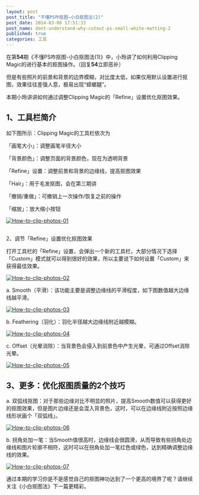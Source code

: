 ```yaml
---
layout: post
post_title: "不懂PS咋抠图—小白抠图法(2)"
post_date: 2014-03-06 17:51:33
post_name: dont-understand-why-cutout-ps-small-white-matting-2
published: true
categories: 工具
---
```


在第**54**期《不懂PS咋抠图-小白抠图法(1)》中，小玲讲了如何利用Clipping Magic的进行基本的抠图操作。（回复**54**立即恶补）

但是有些照片的前景和背景的边界模糊，对比度太低，如果仅用默认设置进行抠图，效果往往差强人意，极易出现“蟑螂腿”。

本期小玲讲讲如何通过调整Clipping Magic的「Refine」设置优化抠图效果。

## 1、工具栏简介

如下图所示：Clipping Magic的工具栏依次为

「画笔大小」：调整画笔半径大小

「背景颜色」：调整页面的背景颜色，现在为透明背景

「Refine」设置：调整前景和背景的边缘线，提高抠图效果

「Hair」：用于毛发抠图，会在第三期讲

「撤销/重做」：可撤销上一次操作/恢复之前的操作

「缩放」：放大缩小按钮

[![How-to-clip-photos-01](http://www.banpie.info/wp-content/uploads/2014/03/How-to-clip-photos-01.jpg)](http://www.banpie.info/wp-content/uploads/2014/03/How-to-clip-photos-01.jpg)

## 

2、调节「Refine」设置优化抠图效果

打开工具栏的「Refine」设置，会弹出一个新的工具栏，大部分情况下选择「Custom」模式就可以得到很好的效果，所以主要说下如何设置「Custom」来获得最佳效果。

[![How-to-clip-photos-02](http://www.banpie.info/wp-content/uploads/2014/03/How-to-clip-photos-02.jpg)](http://www.banpie.info/wp-content/uploads/2014/03/How-to-clip-photos-02.jpg)

a. Smooth（平滑）：该功能主要是调整边缘线的平滑程度，如下图数值越大边缘线越平滑。

[![How-to-clip-photos-03](http://www.banpie.info/wp-content/uploads/2014/03/How-to-clip-photos-03.jpg)](http://www.banpie.info/wp-content/uploads/2014/03/How-to-clip-photos-03.jpg)

b. Feathering（羽化）：羽化半径越大边缘线附近越模糊。

[![How-to-clip-photos-04](http://www.banpie.info/wp-content/uploads/2014/03/How-to-clip-photos-04.jpg)](http://www.banpie.info/wp-content/uploads/2014/03/How-to-clip-photos-04.jpg)

c. Offset（光晕消除）：当背景色会侵入到前景色中产生光晕，可通过Offset消除光晕。

[![How-to-clip-photos-05](http://www.banpie.info/wp-content/uploads/2014/03/How-to-clip-photos-05.jpg)](http://www.banpie.info/wp-content/uploads/2014/03/How-to-clip-photos-05.jpg)

## 3、更多：优化抠图质量的2个技巧

a. 双弧线抠图：对于那些边缘对比不明显的照片，提高Smooth数值可以获得更好的抠图效果，但是图片边缘还是会混入背景色，这时，可以在边缘线附近按照边缘线形状画个「双弧线」。

[![How-to-clip-photos-06](http://www.banpie.info/wp-content/uploads/2014/03/How-to-clip-photos-06.jpg)](http://www.banpie.info/wp-content/uploads/2014/03/How-to-clip-photos-06.jpg)

b. 拐角处加一笔：当Smooth值很高时，边缘线会很圆滑，从而导致有些拐角处边缘线和图片轮廓不相符，这时可以在拐角处加一笔红色或绿色，达到精确调整边缘线的效果。

[![How-to-clip-photos-07](http://www.banpie.info/wp-content/uploads/2014/03/How-to-clip-photos-07.jpg)](http://www.banpie.info/wp-content/uploads/2014/03/How-to-clip-photos-07.jpg)

通过本期的学习你是不是感觉自己的抠图神功达到了一个更高的境界了呢？请继续关注《小白抠图法》下一篇更精彩。